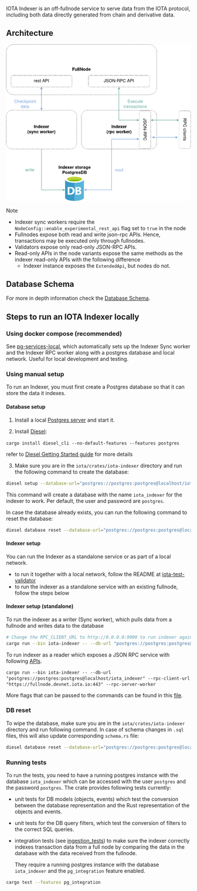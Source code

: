IOTA Indexer is an off-fullnode service to serve data from the IOTA protocol, including both data directly generated from chain and derivative data.

## Architecture

![enhanced_FN](../../docs/content/operator/images/indexer-arch.png)

> [!NOTE]
>
> - Indexer sync workers require the `NodeConfig::enable_experimental_rest_api` flag set to `true` in the node
> - Fullnodes expose both read and write json-rpc APIs. Hence, transactions may be executed only through fullnodes.
> - Validators expose only read-only JSON-RPC APIs.
> - Read-only APIs in the node variants expose the same methods as the indexer read-only APIs with the following difference
>   - Indexer instance exposes the `ExtendedApi`, but nodes do not.

## Database Schema

For more in depth information check the [Database Schema](./schema.md).

## Steps to run an IOTA Indexer locally

### Using docker compose (recommended)

See [pg-services-local](../../docker/pg-services-local/README.md), which automatically sets up the Indexer Sync worker and the Indexer RPC worker along with a postgres database and local network.
Useful for local development and testing.

### Using manual setup

To run an Indexer, you must first create a Postgres database so that it can store the data it indexes.

#### Database setup

1. Install a local [Postgres server](https://www.postgresql.org/download) and start it.

2. Install [Diesel](https://diesel.rs/):

`cargo install diesel_cli --no-default-features --features postgres`

refer to [Diesel Getting Started guide](https://diesel.rs/guides/getting-started) for more details

3. Make sure you are in the `iota/crates/iota-indexer` directory and run the following command to create the database:

```sh
diesel setup --database-url="postgres://postgres:postgres@localhost/iota_indexer"
```

This command will create a database with the name `iota_indexer` for the indexer to work.
Per default, the user and password are `postgres`.

In case the database already exists, you can run the following command to reset the database:

```sh
diesel database reset --database-url="postgres://postgres:postgres@localhost/iota_indexer"
```

#### Indexer setup

You can run the Indexer as a standalone service or as part of a local network.

- to run it together with a local network, follow the README at [iota-test-validator](../../crates/iota-test-validator/README.md)
- to run the indexer as a standalone service with an existing fullnode, follow the steps below

#### Indexer setup (standalone)

To run the indexer as a writer (Sync worker), which pulls data from a fullnode and writes data to the database

```sh
# Change the RPC_CLIENT_URL to http://0.0.0.0:9000 to run indexer against local validator & fullnode
cargo run --bin iota-indexer -- --db-url "postgres://postgres:postgres@localhost/iota_indexer" --rpc-client-url "https://fullnode.devnet.iota.io:443" --fullnode-sync-worker --reset-db
```

To run indexer as a reader which exposes a JSON RPC service with following [APIs](https://docs.iota.io/iota-api-ref).

```
cargo run --bin iota-indexer -- --db-url "postgres://postgres:postgres@localhost/iota_indexer" --rpc-client-url "https://fullnode.devnet.iota.io:443" --rpc-server-worker
```

More flags that can be passed to the commands can be found in this [file](https://github.com/iotaledger/iota/blob/develop/crates/iota-indexer/src/lib.rs).

### DB reset

To wipe the database, make sure you are in the `iota/crates/iota-indexer` directory and run following command. In case of schema changes in `.sql` files, this will also update corresponding `schema.rs` file:

```sh
diesel database reset --database-url="postgres://postgres:postgres@localhost/iota_indexer"
```

### Running tests

To run the tests, you need to have a running postgres instance with the database `iota_indexer` which can be accessed with the user `postgres` and the password `postgres`.
The crate provides following tests currently:

- unit tests for DB models (objects, events) which test the conversion between the database representation and the Rust representation of the objects and events.
- unit tests for the DB query filters, which test the conversion of filters to the correct SQL queries.
- integration tests (see [ingestion_tests](tests/ingestion_tests.rs)) to make sure the indexer correctly indexes transaction data from a full node by comparing the data in the database with the data received from the fullnode.

  They require a running postgres instance with the database `iota_indexer` and the `pg_integration` feature enabled.

```sh
cargo test --features pg_integration
```
